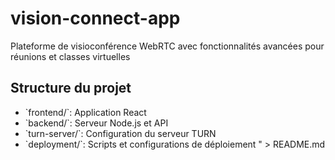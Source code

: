 # vision-connect-app
Plateforme de visioconférence WebRTC avec fonctionnalités avancées pour réunions et classes virtuelles

## Structure du projet

- \`frontend/\`: Application React
- \`backend/\`: Serveur Node.js et API
- \`turn-server/\`: Configuration du serveur TURN
- \`deployment/\`: Scripts et configurations de déploiement
" > README.md

